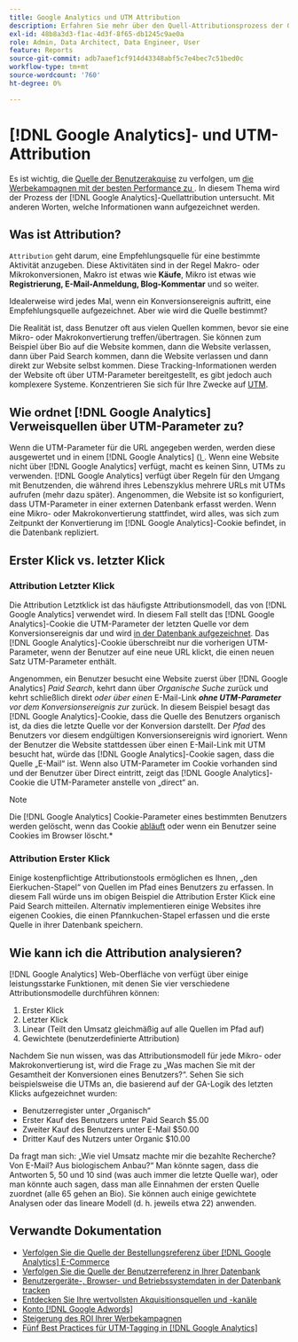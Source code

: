 ```yaml
---
title: Google Analytics und UTM Attribution
description: Erfahren Sie mehr über den Quell-Attributionsprozess der Google Analytics.
exl-id: 48b8a3d3-f1ac-4d3f-8f65-db1245c9ae0a
role: Admin, Data Architect, Data Engineer, User
feature: Reports
source-git-commit: adb7aaef1cf914d43348abf5c7e4bec7c51bed0c
workflow-type: tm+mt
source-wordcount: '760'
ht-degree: 0%

---
```


# [!DNL Google Analytics]- und UTM-Attribution

Es ist wichtig, die [Quelle der Benutzerakquise](../../data-analyst/analysis/google-track-user-acq.md) zu verfolgen, um [die Werbekampagnen mit der besten Performance zu ](../../data-analyst/analysis/most-value-source-channel.md). In diesem Thema wird der Prozess der [!DNL Google Analytics]-Quellattribution untersucht. Mit anderen Worten, welche Informationen wann aufgezeichnet werden.

## Was ist Attribution?

`Attribution` geht darum, eine Empfehlungsquelle für eine bestimmte Aktivität anzugeben. Diese Aktivitäten sind in der Regel Makro- oder Mikrokonversionen, Makro ist etwas wie **Käufe**, Mikro ist etwas wie **Registrierung, E-Mail-Anmeldung, Blog-Kommentar** und so weiter.

Idealerweise wird jedes Mal, wenn ein Konversionsereignis auftritt, eine Empfehlungsquelle aufgezeichnet. Aber wie wird die Quelle bestimmt?

Die Realität ist, dass Benutzer oft aus vielen Quellen kommen, bevor sie eine Mikro- oder Makrokonvertierung treffen/übertragen. Sie können zum Beispiel über Bio auf die Website kommen, dann die Website verlassen, dann über Paid Search kommen, dann die Website verlassen und dann direkt zur Website selbst kommen. Diese Tracking-Informationen werden der Website oft über UTM-Parameter bereitgestellt, es gibt jedoch auch komplexere Systeme. Konzentrieren Sie sich für Ihre Zwecke auf [UTM](https://support.google.com/analytics/answer/1033867?hl=en&amp;ref_topic=1032998).

## Wie ordnet [!DNL Google Analytics] Verweisquellen über UTM-Parameter zu?

Wenn die UTM-Parameter für die URL angegeben werden, werden diese ausgewertet und in einem [!DNL Google Analytics] ([) ](https://en.wikipedia.org/wiki/HTTP_cookie). Wenn eine Website nicht über [!DNL Google Analytics] verfügt, macht es keinen Sinn, UTMs zu verwenden. [!DNL Google Analytics] verfügt über Regeln für den Umgang mit Benutzenden, die während ihres Lebenszyklus mehrere URLs mit UTMs aufrufen (mehr dazu später). Angenommen, die Website ist so konfiguriert, dass UTM-Parameter in einer externen Datenbank erfasst werden. Wenn eine Mikro- oder Makrokonvertierung stattfindet, wird alles, was sich zum Zeitpunkt der Konvertierung im [!DNL Google Analytics]-Cookie befindet, in die Datenbank repliziert.

## Erster Klick vs. letzter Klick

### Attribution Letzter Klick

Die Attribution Letztklick ist das häufigste Attributionsmodell, das von [!DNL Google Analytics] verwendet wird. In diesem Fall stellt das [!DNL Google Analytics]-Cookie die UTM-Parameter der letzten Quelle vor dem Konversionsereignis dar und wird [in der Datenbank aufgezeichnet](../../data-analyst/analysis/google-track-user-acq.md). Das [!DNL Google Analytics]-Cookie überschreibt nur die vorherigen UTM-Parameter, wenn der Benutzer auf eine neue URL klickt, die einen neuen Satz UTM-Parameter enthält.

Angenommen, ein Benutzer besucht eine Website zuerst über [!DNL Google Analytics] *Paid Search*, kehrt dann über *Organische Suche* zurück und kehrt schließlich direkt *oder über einen* E-Mail-Link ***ohne UTM-Parameter**&#x200B;vor dem Konversionsereignis zur* zurück. In diesem Beispiel besagt das [!DNL Google Analytics]-Cookie, dass die Quelle des Benutzers organisch ist, da dies die letzte Quelle vor der Konversion darstellt. Der *Pfad* des Benutzers vor diesem endgültigen Konversionsereignis wird ignoriert. Wenn der Benutzer die Website stattdessen über einen E-Mail-Link mit UTM besucht hat, würde das [!DNL Google Analytics]-Cookie sagen, dass die Quelle „E-Mail“ ist. Wenn also UTM-Parameter im Cookie vorhanden sind und der Benutzer über Direct eintritt, zeigt das [!DNL Google Analytics]-Cookie die UTM-Parameter anstelle von „direct“ an.

>[!NOTE]
>
>Die [!DNL Google Analytics] Cookie-Parameter eines bestimmten Benutzers werden gelöscht, wenn das Cookie [abläuft](https://developers.google.com/analytics/devguides/collection/analyticsjs/cookie-usage) oder wenn ein Benutzer seine Cookies im Browser löscht.*

### Attribution Erster Klick

Einige kostenpflichtige Attributionstools ermöglichen es Ihnen, „den Eierkuchen-Stapel“ von Quellen im Pfad eines Benutzers zu erfassen. In diesem Fall würde uns im obigen Beispiel die Attribution Erster Klick eine Paid Search mitteilen. Alternativ implementieren einige Websites ihre eigenen Cookies, die einen Pfannkuchen-Stapel erfassen und die erste Quelle in ihrer Datenbank speichern.

## Wie kann ich die Attribution analysieren?

[!DNL Google Analytics] Web-Oberfläche von verfügt über einige leistungsstarke Funktionen, mit denen Sie vier verschiedene Attributionsmodelle durchführen können:

1. Erster Klick
1. Letzter Klick
1. Linear (Teilt den Umsatz gleichmäßig auf alle Quellen im Pfad auf)
1. Gewichtete (benutzerdefinierte Attribution)

Nachdem Sie nun wissen, was das Attributionsmodell für jede Mikro- oder Makrokonvertierung ist, wird die Frage zu „Was machen Sie mit der Gesamtheit der Konversionen eines Benutzers?“.  Sehen Sie sich beispielsweise die UTMs an, die basierend auf der GA-Logik des letzten Klicks aufgezeichnet wurden:

* Benutzerregister unter „Organisch“
* Erster Kauf des Benutzers unter Paid Search $5.00
* Zweiter Kauf des Benutzers unter E-Mail $50.00
* Dritter Kauf des Nutzers unter Organic $10.00

Da fragt man sich: „Wie viel Umsatz machte mir die bezahlte Recherche? Von E-Mail?  Aus biologischem Anbau?“ Man könnte sagen, dass die Antworten 5, 50 und 10 sind (was auch immer die letzte Quelle war), oder man könnte auch sagen, dass man alle Einnahmen der ersten Quelle zuordnet (alle 65 gehen an Bio). Sie können auch einige gewichtete Analysen oder das lineare Modell (d. h. jeweils etwa 22) anwenden.

## Verwandte Dokumentation

* [Verfolgen Sie die Quelle der Bestellungsreferenz über  [!DNL Google Analytics] E-Commerce](../importing-data/integrations/google-ecommerce.md)
* [Verfolgen Sie die Quelle der Benutzerreferenz in Ihrer Datenbank](../analysis/google-track-user-acq.md)
* [Benutzergeräte-, Browser- und Betriebssystemdaten in der Datenbank tracken](../analysis/google-track-user-acq.md)
* [Entdecken Sie Ihre wertvollsten Akquisitionsquellen und -kanäle](../analysis/most-value-source-channel.md)
* [Konto  [!DNL Google Adwords] ](../importing-data/integrations/google-adwords.md)
* [Steigerung des ROI Ihrer Werbekampagnen](../analysis/roi-ad-camp.md)
* [Fünf Best Practices für UTM-Tagging in [!DNL Google Analytics]](../../best-practices/utm-tagging-google.md)
